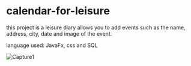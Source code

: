 # calendar-for-leisure

this project is a leisure diary allows you to add events such as the name, address, city, date and image of the event.

language used: JavaFx, css and SQL

![Capture1](https://user-images.githubusercontent.com/61603951/104063914-4a4bf600-51fd-11eb-965c-bb96b11cf984.PNG)
